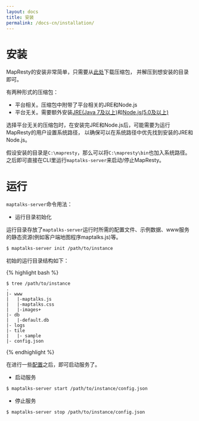 ```yaml
---
layout: docs
title: 安装
permalink: /docs-cn/installation/
---
```


# 安装

MapResty的安装非常简单，只需要从[此处](https://github.com/MapTalks/mapresty/releases)下载压缩包，
并解压到想安装的目录即可。

有两种形式的压缩包：
* 平台相关。压缩包中附带了平台相关的JRE和Node.js
* 平台无关。需要额外安装[JRE(Java 7及以上)][1]和[Node.js(5.0及以上)][2]

[1]: http://www.oracle.com/technetwork/java/javase/downloads/
[2]: https://nodejs.org

选择平台无关的压缩包时，在安装完JRE和Node.js后，可能需要为运行MapResty的用户设置系统路径，
以确保可以在系统路径中优先找到安装的JRE和Node.js。

假设安装的目录是`C:\mapresty`，那么可以将`C:\mapresty\bin`也加入系统路径。
之后即可直接在CLI里运行`maptalks-server`来启动/停止MapResty。


# 运行

`maptalks-server`命令用法：

- 运行目录初始化

运行目录存放了`maptalks-server`运行时所需的配置文件、示例数据、www服务的静态资源(例如客户端地图程序maptalks.js)等。

```bash
$ maptalks-server init /path/to/instance
```

初始的运行目录结构如下：

{% highlight bash %}

    $ tree /path/to/instance
    .
    |- www
    |   |-maptalks.js
    |   |-maptalks.css
    |   |-images+
    |- db
    |   |-default.db
    |- logs
    |- tile
    |   |- sample
    |- config.json
{% endhighlight %}

在进行一些[配置](configuration.html)之后，即可启动服务了。

- 启动服务

```bash
$ maptalks-server start /path/to/instance/config.json
```

- 停止服务

```bash
$ maptalks-server stop /path/to/instance/config.json
```
